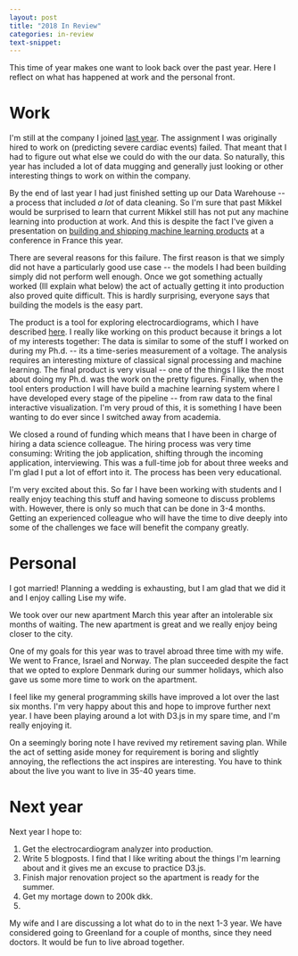 ```yaml
---
layout: post
title: "2018 In Review"
categories: in-review
text-snippet:
---
```


This time of year makes one want to look back over the past year. Here I reflect on what has happened at work and the personal front.

# Work

I'm still at the company I joined [last year](http://mikkelhartmann.dk/in-review/2017/12/27/2017-in-review.html). The assignment I was originally hired to work on (predicting severe cardiac events) failed. That meant that I had to figure out what else we could do with the our data. So naturally, this year has included a lot of data mugging and generally just looking or other interesting things to work on within the company.

By the end of last year I had just finished setting up our Data Warehouse -- a process that included _a lot_ of data cleaning. So I'm sure that past Mikkel would be surprised to learn that current Mikkel still has not put any machine learning into production at work. And this is despite the fact I've given a presentation on [building and shipping machine learning products](https://www.youtube.com/watch?v=Vak1wV9jNJI) at a conference in France this year.

There are several reasons for this failure. The first reason is that we simply did not have a particularly good use case -- the models I had been building simply did not perform well enough. Once we got something actually worked (Ill explain what below) the act of actually getting it into production also proved quite difficult. This is hardly surprising, everyone says that building the models is the easy part.

The product is a tool for exploring electrocardiograms, which I have described [here](https://rehfeldmedical.github.io/jekyll/update/2018/10/19/analysing-beats.html). I really like working on this product because it brings a lot of my interests together: The data is similar to some of the stuff I worked on during my Ph.d. -- its a time-series measurement of a voltage. The analysis requires an interesting mixture of classical signal processing and machine learning. The final product is very visual -- one of the things I like the most about doing my Ph.d. was the work on the pretty figures. Finally, when the tool enters production I will have build a machine learning system where I have developed every stage of the pipeline -- from raw data to the final interactive visualization. I'm very proud of this, it is something I have been wanting to do ever since I switched away from academia.

We closed a round of funding which means that I have been in charge of hiring a data science colleague. The hiring process was very time consuming: Writing the job application, shifting through the incoming application, interviewing. This was a full-time job for about three weeks and I'm glad I put a lot of effort into it. The process has been very educational.

I'm very excited about this. So far I have been working with students and I really enjoy teaching this stuff and having someone to discuss problems with. However, there is only so much that can be done in 3-4 months. Getting an experienced colleague who will have the time to dive deeply into some of the challenges we face will benefit the company greatly.

# Personal

I got married! Planning a wedding is exhausting, but I am glad that we did it and I enjoy calling Lise my wife.

We took over our new apartment March this year after an intolerable six months of waiting. The new apartment is great and we really enjoy being closer to the city.

One of my goals for this year was to travel abroad three time with my wife. We went to France, Israel and Norway. The plan succeeded despite the fact that we opted to explore Denmark during our summer holidays, which also gave us some more time to work on the apartment.

I feel like my general programming skills have improved a lot over the last six months. I'm very happy about this and hope to improve further next year. I have been playing around a lot with D3.js in my spare time, and I'm really enjoying it.

On a seemingly boring note I have revived my retirement saving plan. While the act of setting aside money for requirement is boring and slightly annoying, the reflections the act inspires are interesting. You have to think about the live you want to live in 35-40 years time. 

# Next year

Next year I hope to:
1. Get the electrocardiogram analyzer into production.
1. Write 5 blogposts. I find that I like writing about the things I'm learning about and it gives me an excuse to practice D3.js.
1. Finish major renovation project so the apartment is ready for the summer. 
1. Get my mortage down to 200k dkk.
1. 

My wife and I are discussing a lot what do to in the next 1-3 year. We have considered going to Greenland for a couple of months, since they need doctors. It would be fun to live abroad together.
